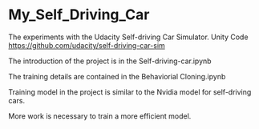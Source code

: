 # My_Self_Driving_Car
The experiments with the Udacity Self-driving Car Simulator.
Unity Code https://github.com/udacity/self-driving-car-sim

The introduction of the project is in the Self-driving-car.ipynb

The training details are contained in the Behaviorial Cloning.ipynb

Training model in the project is similar to the Nvidia model for self-driving cars.

More work is necessary to train a more efficient model.

